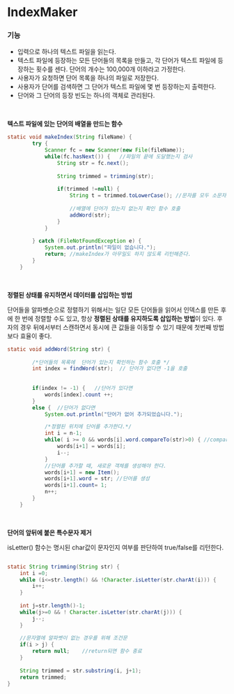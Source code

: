 # IndexMaker


### 기능
- 입력으로 하나의 텍스트 파일을 읽는다.
- 텍스트 파일에 등장하는 모든 단어들의 목록을 만들고, 각 단어가 텍스트 파일에 등장하는 횟수를 센다. 단어의 개수는 100,000개 이하라고 가정한다.
- 사용자가 요청하면 단어 목록을 하나의 파일로 저장한다.
- 사용자가 단어를 검색하면 그 단어가 텍스트 파일에 몇 번 등장하는지 출력한다.
- 단어와 그 단어의 등장 빈도는 하나의 객체로 관리된다.

</br>

**텍스트 파일에 있는 단어의 배열을 만드는 함수**

```java
static void makeIndex(String fileName) {
		try {
			Scanner fc = new Scanner(new File(fileName));
			while(fc.hasNext()) {	//파일의 끝에 도달했는지 검사 
				String str = fc.next();
				
				String trimmed = trimming(str);
				
				if(trimmed !=null) {
					String t = trimmed.toLowerCase(); //문자를 모두 소문자로 변경하여 대문자와 소문자를 같은 단어로 취급한다.
					
					//배열에 단어가 있는지 없는지 확인 함수 호출 
					addWord(str);
				}
			}
			
		} catch (FileNotFoundException e) {
			System.out.println("파일이 없습니다.");
			return; //makeIndex가 아무일도 하지 않도록 리턴해준다.
		} 
	}
```

</br>


**정렬된 상태를 유지하면서 데이터를 삽입하는 방법**

단어들을 알파벳순으로 정렬하기 위해서는 일단 모든 단어들을 읽어서 인덱스를 만든 후에 한 번에 정렬할 수도 있고, 항상 **정렬된 상태를 유지하도록 삽입하는 방법**이 있다. 후자의 경우 뒤에서부터 스캔하면서 동시에 큰 값들을 이동할 수 있기 때문에 첫번째 방법보다 효율이 좋다.

```java
static void addWord(String str) {
		
		/*단어들의 목록에  단어가 있는지 확인하는 함수 호출 */
		int index = findWord(str);  // 단어가 없다면 -1을 호출
		
		
		if(index != -1) {	//단어가 있다면 
			words[index].count ++;
		}
		else {	//단어가 없다면
			System.out.println("단어가 없어 추가되었습니다.");

			/*정렬된 위치에 단어를 추가한다.*/
			int i = n-1;
			while( i >= 0 && words[i].word.compareTo(str)>0) { //compareTo( String ) : 문자열 사전식 순서
				words[i+1] = words[i];
				i--;
			}
			//단어를 추가할 때, 새로운 객체를 생성해야 한다.
			words[i+1] = new Item();
			words[i+1].word = str; //단어를 생성 
			words[i+1].count= 1;	
			n++;
		}
	}
```


</br>


**단어의 앞뒤에 붙은 특수문자 제거** 

isLetter() 함수는 명시된 char값이 문자인지 여부를 판단하여 true/false를 리턴한다.

```java

static String trimming(String str) {
	int i =0; 
	while (i<=str.length() && !Character.isLetter(str.charAt(i))) {
		i++;
	}
	
	int j=str.length()-1;
	while(j>=0 && ! Character.isLetter(str.charAt(j))) {
		j--;
	}
	
	//문자열에 알파벳이 없는 경우를 위해 조건문 
	if(i > j) {
		return null; 	//return되면 함수 종료 
	}
	
	String trimmed = str.substring(i, j+1);
	return trimmed;
}
```